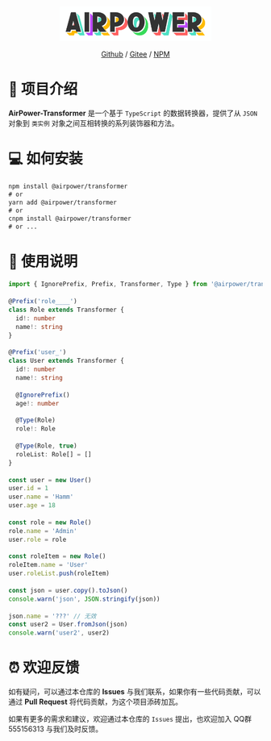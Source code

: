 <p align="center">
  <img width="300" src="./assets/airpower-bg.svg"/>
</p>

<p align="center">
<a href="https://github.com/AirPowerTeam/AirPower-Transformer">Github</a> /
<a href="https://gitee.com/air-power/AirPower-Transformer">Gitee</a> /
<a href="https://www.npmjs.com/package/@airpower/transformer">NPM</a>
</p>

# 🎉 项目介绍

**AirPower-Transformer** 是一个基于 `TypeScript` 的数据转换器，提供了从 `JSON` 对象到 `类实例` 对象之间互相转换的系列装饰器和方法。

# 💻 如何安装

```shell
npm install @airpower/transformer
# or
yarn add @airpower/transformer
# or
cnpm install @airpower/transformer
# or ...
```

# 📖 使用说明

```ts
import { IgnorePrefix, Prefix, Transformer, Type } from '@airpower/transformer'

@Prefix('role____')
class Role extends Transformer {
  id!: number
  name!: string
}

@Prefix('user_')
class User extends Transformer {
  id!: number
  name!: string

  @IgnorePrefix()
  age!: number

  @Type(Role)
  role!: Role

  @Type(Role, true)
  roleList: Role[] = []
}

const user = new User()
user.id = 1
user.name = 'Hamm'
user.age = 18

const role = new Role()
role.name = 'Admin'
user.role = role

const roleItem = new Role()
roleItem.name = 'User'
user.roleList.push(roleItem)

const json = user.copy().toJson()
console.warn('json', JSON.stringify(json))

json.name = '???' // 无效
const user2 = User.fromJson(json)
console.warn('user2', user2)
```

# ⏰ 欢迎反馈

如有疑问，可以通过本仓库的 **Issues** 与我们联系，如果你有一些代码贡献，可以通过 **Pull Request** 将代码贡献，为这个项目添砖加瓦。

如果有更多的需求和建议，欢迎通过本仓库的 `Issues` 提出，也欢迎加入 QQ群 555156313 与我们及时反馈。
